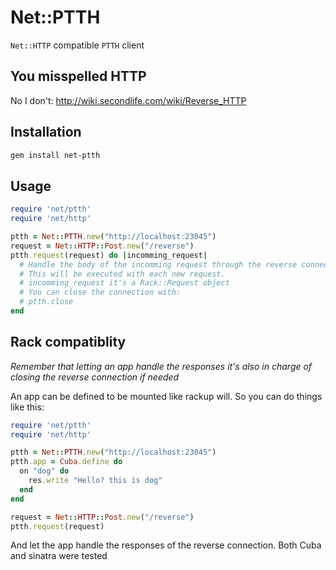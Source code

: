 # Net::PTTH

`Net::HTTP` compatible `PTTH` client

## You misspelled HTTP

No I don't: http://wiki.secondlife.com/wiki/Reverse_HTTP

## Installation

```bash
gem install net-ptth
```

## Usage

```ruby
require 'net/ptth'
require 'net/http'

ptth = Net::PTTH.new("http://localhost:23045")
request = Net::HTTP::Post.new("/reverse")
ptth.request(request) do |incomming_request|
  # Handle the body of the incomming request through the reverse connection
  # This will be executed with each new request.
  # incomming_request it's a Rack::Request object
  # You can close the connection with:
  # ptth.close
end
```

## Rack compatiblity

_Remember that letting an app handle the responses it's also in charge of
closing the reverse connection if needed_

An app can be defined to be mounted like rackup will. So you can do things like
this:

```ruby
require 'net/ptth'
require 'net/http'

ptth = Net::PTTH.new("http://localhost:23045")
ptth.app = Cuba.define do
  on "dog" do
    res.write "Hello? this is dog"
  end
end

request = Net::HTTP::Post.new("/reverse")
ptth.request(request)
```

And let the app handle the responses of the reverse connection.
Both Cuba and sinatra were tested
